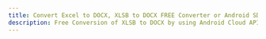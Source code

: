 ---title: Convert Excel to DOCX, XLSB to DOCX FREE Converter or Android SDKdescription: Free Conversion of XLSB to DOCX by using Android Cloud APIs & SDKs. Also Create, Edit & Render Microsoft Excel, CSV and SpreadsheetML worksheets or spreadsheet in the Cloud.---